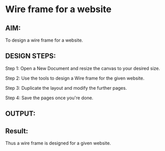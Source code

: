 # Wire frame for a website

## AIM:
To design a wire frame for a website.

## DESIGN STEPS:

Step 1:
Open a New Document and resize the canvas to your desired size.

Step 2:
Use the tools to design a Wire frame for the given website.

Step 3:
Duplicate the layout and modify the further pages.

Step 4:
Save the pages once you're done.

## OUTPUT:

## Result:
Thus a wire frame is designed for a given website.
